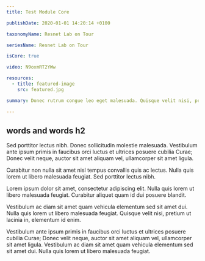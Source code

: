 ```yaml
---
title: Test Module Core

publishDate: 2020-01-01 14:20:14 +0100

taxonomyName: Resnet Lab on Tour

seriesName: Resnet Lab on Tour

isCore: true

video: N9oxmRT2YWw

resources:
  - title: featured-image
    src: featured.jpg

summary: Donec rutrum congue leo eget malesuada. Quisque velit nisi, pretium ut lacinia in, elementum id enim.

---
```

## words and words h2

Sed porttitor lectus nibh. Donec sollicitudin molestie malesuada. Vestibulum ante ipsum primis in faucibus orci luctus et ultrices posuere cubilia Curae; Donec velit neque, auctor sit amet aliquam vel, ullamcorper sit amet ligula.

Curabitur non nulla sit amet nisl tempus convallis quis ac lectus. Nulla quis lorem ut libero malesuada feugiat. Sed porttitor lectus nibh.

Lorem ipsum dolor sit amet, consectetur adipiscing elit. Nulla quis lorem ut libero malesuada feugiat. Curabitur aliquet quam id dui posuere blandit.

Vestibulum ac diam sit amet quam vehicula elementum sed sit amet dui. Nulla quis lorem ut libero malesuada feugiat. Quisque velit nisi, pretium ut lacinia in, elementum id enim.

Vestibulum ante ipsum primis in faucibus orci luctus et ultrices posuere cubilia Curae; Donec velit neque, auctor sit amet aliquam vel, ullamcorper sit amet ligula. Vestibulum ac diam sit amet quam vehicula elementum sed sit amet dui. Nulla quis lorem ut libero malesuada feugiat.